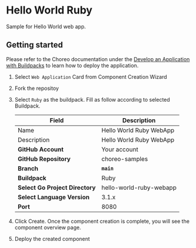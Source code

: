 # Hello World Ruby

Sample for Hello World web app.

## Getting started

Please refer to the Choreo documentation under the [Develop an Application with Buildpacks](https://wso2.com/choreo/develop-components/deploy-an-application-with-buildpacks) to learn how to deploy the application.

1. Select `Web Application` Card from Component Creation Wizard
2. Fork the repositoy
3. Select `Ruby` as the buildpack. Fill as follow according to selected Buildpack.

    | **Field**             | **Description**                               |
    |-----------------------|-----------------------------------------------|
    |Name           | Hello World Ruby WebApp              |
    |Description    | Hello World Ruby WebApp       |
    | **GitHub Account**    | Your account                                  |
    | **GitHub Repository** | choreo-samples |
    | **Branch**            | **`main`**                               |
    | **Buildpack**      | Ruby|
    | **Select Go Project Directory**       | hello-world-ruby-webapp |
    | **Select Language Version**              | 3.1.x |
    | **Port** | 8080|

4. Click Create. Once the component creation is complete, you will see the component overview page.
5. Deploy the created component
